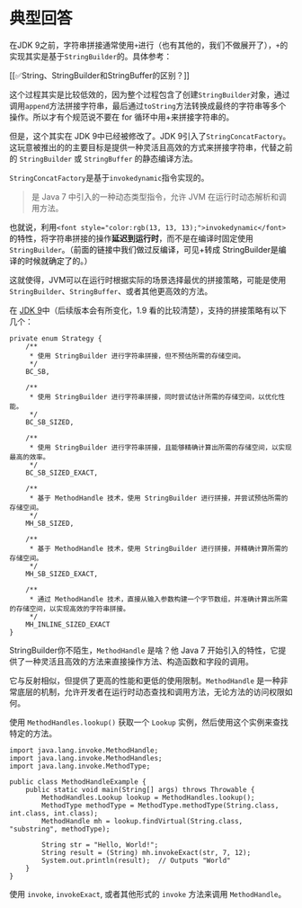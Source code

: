 # 典型回答


在JDK 9之前，字符串拼接通常使用`+`进行（也有其他的，我们不做展开了），`+`的实现其实是基于`StringBuilder`的。具体参考：



[[✅String、StringBuilder和StringBuffer的区别？]]



这个过程其实是比较低效的，因为整个过程包含了创建`StringBuilder`对象，通过调用`append`方法拼接字符串，最后通过`toString`方法转换成最终的字符串等多个操作。所以才有个规范说不要在 for 循环中用+来拼接字符串的。



但是，这个其实在 JDK 9中已经被修改了。JDK 9引入了`StringConcatFactory`。这玩意被推出的的主要目标是提供一种灵活且高效的方式来拼接字符串，代替之前的 `StringBuilder` 或 `StringBuffer` 的静态编译方法。



`StringConcatFactory`是基于`invokedynamic`指令实现的。

<font style="color:rgb(13, 13, 13);"></font>

> 是 Java 7 中引入的一种动态类型指令，允许 JVM 在运行时动态解析和调用方法。
>

<font style="color:rgb(13, 13, 13);"></font>

<font style="color:rgb(13, 13, 13);">也就说，利用</font>`<font style="color:rgb(13, 13, 13);">invokedynamic</font>`<font style="color:rgb(13, 13, 13);">的特性，</font>将字符串拼接的操作**延迟到运行时**，而不是在编译时固定使用`StringBuilder`<font style="color:rgb(13, 13, 13);">。（前面的链接中我们做过反编译，可见+转成 StringBuilder是编译的时候就确定了的。）</font>



这就使得，JVM可以在运行时根据实际的场景选择最优的拼接策略，可能是使用`StringBuilder`、`StringBuffer`、或者其他更高效的方法。



在 [JDK 9](https://github.com/zxiaofan/JDK/blob/master/JDK1.9/src/java.base/java/lang/invoke/StringConcatFactory.java#L126)中（后续版本会有所变化，1.9 看的比较清楚），支持的拼接策略有以下几个：



```plain
private enum Strategy {
    /**
     * 使用 StringBuilder 进行字符串拼接，但不预估所需的存储空间。
     */
    BC_SB,

    /**
     * 使用 StringBuilder 进行字符串拼接，同时尝试估计所需的存储空间，以优化性能。
     */
    BC_SB_SIZED,

    /**
     * 使用 StringBuilder 进行字符串拼接，且能够精确计算出所需的存储空间，以实现最高的效率。
     */
    BC_SB_SIZED_EXACT,

    /**
     * 基于 MethodHandle 技术，使用 StringBuilder 进行拼接，并尝试预估所需的存储空间。
     */
    MH_SB_SIZED,

    /**
     * 基于 MethodHandle 技术，使用 StringBuilder 进行拼接，并精确计算所需的存储空间。
     */
    MH_SB_SIZED_EXACT,

    /**
     * 通过 MethodHandle 技术，直接从输入参数构建一个字节数组，并准确计算出所需的存储空间，以实现高效的字符串拼接。
     */
    MH_INLINE_SIZED_EXACT
}
```



StringBuilder你不陌生，`MethodHandle` 是啥？他 Java 7 开始引入的特性，它提供了一种灵活且高效的方法来直接操作方法、构造函数和字段的调用。



它与反射相似，但提供了更高的性能和更低的使用限制。`MethodHandle` 是一种非常底层的机制，允许开发者在运行时动态查找和调用方法，无论方法的访问权限如何。



使用 `MethodHandles.lookup()` 获取一个 `Lookup` 实例，然后使用这个实例来查找特定的方法。



```plain
import java.lang.invoke.MethodHandle;
import java.lang.invoke.MethodHandles;
import java.lang.invoke.MethodType;

public class MethodHandleExample {
    public static void main(String[] args) throws Throwable {
        MethodHandles.Lookup lookup = MethodHandles.lookup();
        MethodType methodType = MethodType.methodType(String.class, int.class, int.class);
        MethodHandle mh = lookup.findVirtual(String.class, "substring", methodType);
        
        String str = "Hello, World!";
        String result = (String) mh.invokeExact(str, 7, 12);
        System.out.println(result);  // Outputs "World"
    }
}
```



使用 `invoke`, `invokeExact`, 或者其他形式的 `invoke` 方法来调用 `MethodHandle`。

